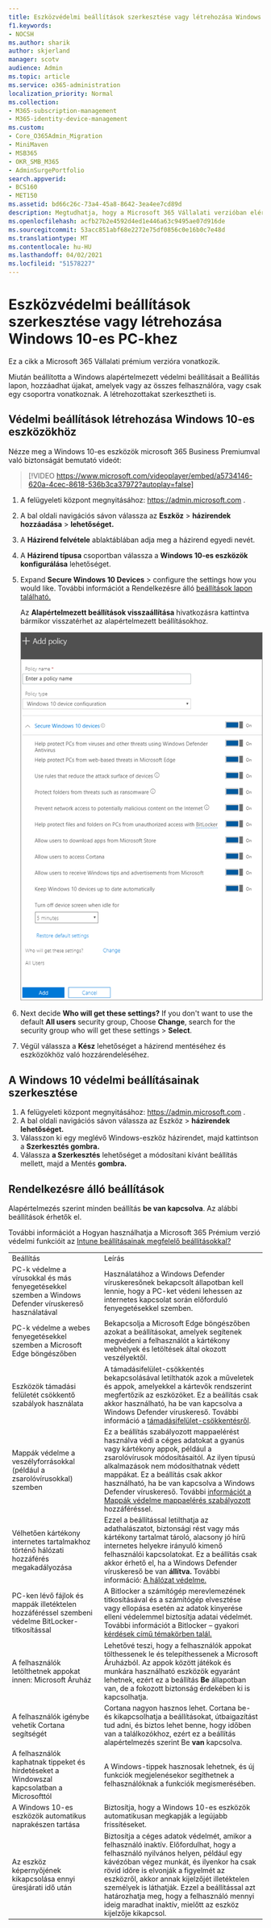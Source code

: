 ```yaml
---
title: Eszközvédelmi beállítások szerkesztése vagy létrehozása Windows 10-es PC-khez
f1.keywords:
- NOCSH
ms.author: sharik
author: skjerland
manager: scotv
audience: Admin
ms.topic: article
ms.service: o365-administration
localization_priority: Normal
ms.collection:
- M365-subscription-management
- M365-identity-device-management
ms.custom:
- Core_O365Admin_Migration
- MiniMaven
- MSB365
- OKR_SMB_M365
- AdminSurgePortfolio
search.appverid:
- BCS160
- MET150
ms.assetid: bd66c26c-73a4-45a8-8642-3ea4ee7cd89d
description: Megtudhatja, hogy a Microsoft 365 Vállalati verzióban elérhető beállítások hogyan biztosítják a Windows 10-es eszközök biztonságát.
ms.openlocfilehash: acfb27b2e4592d4ed1e446a63c9495ae07d916de
ms.sourcegitcommit: 53acc851abf68e2272e75df0856c0e16b0c7e48d
ms.translationtype: MT
ms.contentlocale: hu-HU
ms.lasthandoff: 04/02/2021
ms.locfileid: "51578227"
---
```

# <a name="edit-or-create-device-protection-settings-for-windows-10-pcs"></a>Eszközvédelmi beállítások szerkesztése vagy létrehozása Windows 10-es PC-khez

Ez a cikk a Microsoft 365 Vállalati prémium verzióra vonatkozik.

Miután beállította a Windows alapértelmezett védelmi beállításait a Beállítás lapon, hozzáadhat újakat, amelyek vagy az összes felhasználóra, vagy csak egy csoportra vonatkoznak. A létrehozottakat szerkesztheti is.

## <a name="create-protection-settings-for-windows-10-devices"></a>Védelmi beállítások létrehozása Windows 10-es eszközökhöz

Nézze meg a Windows 10-es eszközök microsoft 365 Business Premiumval való biztonságát bemutató videót:
  
> [!VIDEO https://www.microsoft.com/videoplayer/embed/a5734146-620a-4cec-8618-536b3ca37972?autoplay=false]
  
1. A felügyeleti központ megnyitásához: <a href="https://go.microsoft.com/fwlink/p/?linkid=837890" target="_blank">https://admin.microsoft.com</a> . 
2. A bal oldali navigációs sávon válassza az **Eszköz** \> **házirendek hozzáadása** \> **lehetőséget.**
3. A **Házirend felvétele** ablaktáblában adja meg a házirend egyedi nevét. 
4. A **Házirend típusa** csoportban válassza a **Windows 10-es eszközök konfigurálása** lehetőséget.
5. Expand **Secure Windows 10 Devices** \> configure the settings how you would like. További információt a Rendelkezésre álló [beállítások lapon található.](#available-settings) 
    
    Az **Alapértelmezett beállítások visszaállítása** hivatkozásra kattintva bármikor visszatérhet az alapértelmezett beállításokhoz. 
    
    ![Add policy pane with Windows 10 Device configuration selected](../media/fa9e2dc2-7eae-4c96-af34-765a1f641ecf.png)
  
6. Next decide **Who will get these settings?** If you don't want to use the default **All users** security group, Choose **Change**, search for the security group who will get these settings \> **Select**.
7. Végül válassza a **Kész** lehetőséget a házirend mentéséhez és eszközökhöz való hozzárendeléséhez. 

## <a name="edit-windows-10-protection-settings"></a>A Windows 10 védelmi beállításainak szerkesztése
 
1. A felügyeleti központ megnyitásához: <a href="https://go.microsoft.com/fwlink/p/?linkid=837890" target="_blank">https://admin.microsoft.com</a> .     
2. A bal oldali  navigációs sávon válassza az Eszköz \> **házirendek lehetőséget.**
1. Válasszon ki egy meglévő Windows-eszköz házirendet, majd kattintson a **Szerkesztés gombra.**
1. Válassza **a Szerkesztés** lehetőséget a módosítani kívánt beállítás mellett, majd a Mentés **gombra.**

## <a name="available-settings"></a>Rendelkezésre álló beállítások

Alapértelmezés szerint minden beállítás **be van kapcsolva**. Az alábbi beállítások érhetők el.
  
További információt a Hogyan használhatja a Microsoft 365 Prémium verzió védelmi funkcióit az [Intune beállításainak megfelelő beállításokkal?](map-protection-features-to-intune-settings.md) 
  
|||
|:-----|:-----|
|Beállítás  <br/> |Leírás  <br/> |
|PC-k védelme a vírusokkal és más fenyegetésekkel szemben a Windows Defender víruskereső használatával  <br/> |Használatához a Windows Defender víruskeresőnek bekapcsolt állapotban kell lennie, hogy a PC-ket védeni lehessen az internetes kapcsolat során előforduló fenyegetésekkel szemben.  <br/> |
|PC-k védelme a webes fenyegetésekkel szemben a Microsoft Edge böngészőben  <br/> |Bekapcsolja a Microsoft Edge böngészőben azokat a beállításokat, amelyek segítenek megvédeni a felhasználót a kártékony webhelyek és letöltések által okozott veszélyektől.  <br/> |
|Eszközök támadási felületét csökkentő szabályok használata  <br/> |A támadásifelület-csökkentés bekapcsolásával letilthatók azok a műveletek és appok, amelyekkel a kártevők rendszerint megfertőzik az eszközöket. Ez a beállítás csak akkor használható, ha be van kapcsolva a Windows Defender víruskereső. További információ a [támadásifelület-csökkentésről](/windows/security/threat-protection/microsoft-defender-atp/exploit-protection).  <br/> |
|Mappák védelme a veszélyforrásokkal (például a zsarolóvírusokkal) szemben  <br/> |Ez a beállítás szabályozott mappaelérést használva védi a céges adatokat a gyanús vagy kártékony appok, például a zsarolóvírusok módosításaitól. Az ilyen típusú alkalmazások nem módosíthatnak védett mappákat. Ez a beállítás csak akkor használható, ha be van kapcsolva a Windows Defender víruskereső. További [információt a Mappák védelme mappaelérés szabályozott](/mem/configmgr/protect/deploy-use/create-deploy-exploit-guard-policy#bkmk_CFA) hozzáféréssel.  <br/> |
|Vélhetően kártékony internetes tartalmakhoz történő hálózati hozzáférés megakadályozása  <br/> |Ezzel a beállítással letilthatja az adathalászatot, biztonsági rést vagy más kártékony tartalmat tároló, alacsony jó hírű internetes helyekre irányuló kimenő felhasználói kapcsolatokat. Ez a beállítás csak akkor érhető el, ha a Windows Defender víruskereső be van **állítva.** További információ: [A hálózat védelme.](/windows/security/threat-protection/windows-defender-antivirus/configure-real-time-protection-windows-defender-antivirus)  <br/> |
|PC-ken lévő fájlok és mappák illetéktelen hozzáféréssel szembeni védelme BitLocker-titkosítással  <br/> |A Bitlocker a számítógép merevlemezének titkosításával és a számítógép elvesztése vagy ellopása esetén az adatok kinyerése elleni védelemmel biztosítja adatai védelmét. További információt a Bitlocker – gyakori [kérdések című témakörben talál.](/windows/security/information-protection/bitlocker/bitlocker-frequently-asked-questions)  <br/> |
|A felhasználók letölthetnek appokat innen: Microsoft Áruház  <br/> |Lehetővé teszi, hogy a felhasználók appokat tölthessenek le és telepíthessenek a Microsoft Áruházból. Az appok között játékok és munkára használható eszközök egyaránt lehetnek, ezért ez a beállítás **Be** állapotban van, de a fokozott biztonság érdekében ki is kapcsolhatja.  <br/> |
|A felhasználók igénybe vehetik Cortana segítségét  <br/> |Cortana nagyon hasznos lehet. Cortana be- és kikapcsolhatja a beállításokat, útbaigazítást tud adni, és biztos lehet benne, hogy időben van a találkozókhoz, ezért ez a beállítás alapértelmezés szerint Be **van** kapcsolva.  <br/> |
|A felhasználók kaphatnak tippeket és hirdetéseket a Windowszal kapcsolatban a Microsofttól  <br/> |A Windows-tippek hasznosak lehetnek, és új funkciók megjelenésekor segíthetnek a felhasználóknak a funkciók megismerésében.  <br/> |
|A Windows 10-es eszközök automatikus naprakészen tartása  <br/> |Biztosítja, hogy a Windows 10-es eszközök automatikusan megkapják a legújabb frissítéseket.  <br/> |
|Az eszköz képernyőjének kikapcsolása ennyi üresjárati idő után  <br/> |Biztosítja a céges adatok védelmét, amikor a felhasználó inaktív. Előfordulhat, hogy a felhasználó nyilvános helyen, például egy kávézóban végez munkát, és ilyenkor ha csak rövid időre is elvonják a figyelmét az eszközről, akkor annak kijelzőjét illetéktelen személyek is láthatják. Ezzel a beállítással azt határozhatja meg, hogy a felhasználó mennyi ideig maradhat inaktív, mielőtt az eszköz kijelzője kikapcsol.  <br/> |